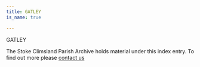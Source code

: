 ```yaml
---
title: GATLEY
is_name: true

---
```


GATLEY


The Stoke Climsland Parish Archive holds material under this index entry. To find out more please [contact us](/contact/)
